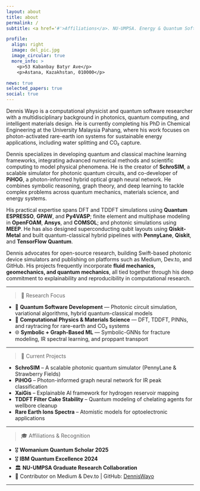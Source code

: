 ```yaml
---
layout: about
title: about
permalink: /
subtitle: <a href='#'>Affiliations</a>. NU-UMPSA. Energy & Quantum Software Developer 🤩.

profile:
  align: right
  image: del_pic.jpg
  image_circular: true
  more_info: >
    <p>53 Kabanbay Batyr Ave</p>
    <p>Astana, Kazakhstan, 010000</p>

news: true
selected_papers: true
social: true
---
```


Dennis Wayo is a computational physicist and quantum software researcher with a multidisciplinary background in photonics, quantum computing, and intelligent materials design. He is currently completing his PhD in Chemical Engineering at the University Malaysia Pahang, where his work focuses on photon-activated rare-earth ion systems for sustainable energy applications, including water splitting and CO₂ capture.

Dennis specializes in developing quantum and classical machine learning frameworks, integrating advanced numerical methods and scientific computing to model physical phenomena. He is the creator of **SchroSIM**, a scalable simulator for photonic quantum circuits, and co-developer of **PiHOG**, a photon-informed hybrid optical graph neural network. He combines symbolic reasoning, graph theory, and deep learning to tackle complex problems across quantum mechanics, materials science, and energy systems.

His practical expertise spans DFT and TDDFT simulations using **Quantum ESPRESSO**, **GPAW**, and **Py4VASP**; finite element and multiphase modeling in **OpenFOAM**, **Ansys**, and **COMSOL**; and photonic simulations using **MEEP**. He has also designed superconducting qubit layouts using **Qiskit-Metal** and built quantum-classical hybrid pipelines with **PennyLane**, **Qiskit**, and **TensorFlow Quantum**.

Dennis advocates for open-source research, building Swift-based photonic device simulators and publishing on platforms such as Medium, Dev.to, and GitHub. His projects frequently incorporate **fluid mechanics, geomechanics, and quantum mechanics**, all tied together through his deep commitment to explainability and reproducibility in computational research.

---
> 🔬 Research Focus
- 🧠 **Quantum Software Development** — Photonic circuit simulation, variational algorithms, hybrid quantum-classical models
- 🧪 **Computational Physics & Materials Science** — DFT, TDDFT, PINNs, and raytracing for rare-earth and CO₂ systems
- 🌐 **Symbolic + Graph-Based ML** — Symbolic-GNNs for fracture modeling, IR spectral learning, and proppant transport
---
> 🚀 Current Projects
- **SchroSIM** – A scalable photonic quantum simulator (PennyLane & Strawberry Fields)
- **PiHOG** – Photon-informed graph neural network for IR peak classification
- **XaiGis** – Explainable AI framework for hydrogen reservoir mapping
- **TDDFT Filter Cake Stability** – Quantum modeling of chelating agents for wellbore cleanup
- **Rare Earth Ions Spectra** – Atomistic models for optoelectronic applications
---
> 🎓 Affiliations & Recognition
- 🎖 **Womanium Quantum Scholar 2025**
- 🎖 **IBM Quantum Excellence 2024**
- 🏛 **NU-UMPSA Graduate Research Collaboration**
- 📰 Contributor on Medium & Dev.to | GitHub: [DennisWayo](https://github.com/DennisWayo)
---

